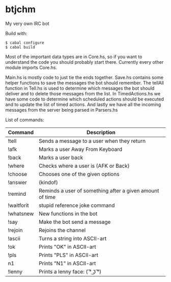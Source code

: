 btjchm
======

My very own IRC bot

Build with:
```
$ cabal configure
$ cabal build
```

Most of the important data types are in Core.hs, so if
you want to understand the code you should probably start there. 
Currently every other module imports Core.hs.

Main.hs is mostly code to just tie the ends together. Save.hs contains
some helper functions to save the messages the bot should remember.
The tellAll function in Tell.hs is used to determine which messages
the bot should deliver and to delete those messages from the list. In
TimedActions.hs we have some code to determine which scheduled
actions should be executed and to update the list of timed
actions. And lastly we have all the incoming messages from the server
being parsed in Parsers.hs

List of commands:

| Command    | Description                                               |
|------------|-----------------------------------------------------------|
| !tell      | Sends a message to a user when they return                |
| !afk       | Marks a user Away From Keyboard                           |
| !back      | Marks a user back                                         |
| !where     | Checks where a user is (AFK or Back)                      |
| !choose    | Chooses one of the given options                          |
| !answer    | (kindof)                                                  |
| !remind    | Reminds a user of something after a given amount of time  |
| !waitforit | stupid reference joke command                             |
| !whatsnew  | New functions in the bot                                  |
| !say       | Make the bot send a message                               |
| !rejoin    | Rejoins the channel                                       |
| !ascii     | Turns a string into ASCII-art                             |
| !ok        | Prints "OK" in ASCII-art                                  |
| !pls       | Prints "PLS" in ASCII-art                                 |
| n1         | Prints "N1" in ASCII-art                                  |
| !lenny     | Prints a lenny face:  ( ͡° ͜ʖ ͡°) 
